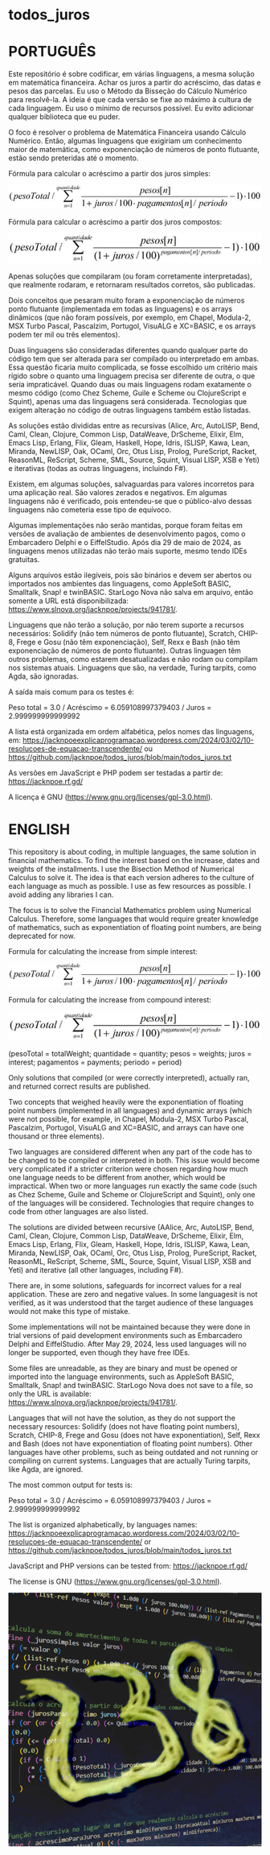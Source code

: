 # todos_juros

PORTUGUÊS
=========
Este repositório é sobre codificar, em várias linguagens, a mesma solução em matemática financeira. Achar os juros a partir do acréscimo, das datas e pesos das parcelas. Eu uso o Método da Bisseção do Cálculo Numérico para resolvê-la. A ideia é que cada versão se fixe ao máximo à cultura de cada linguagem. Eu uso o mínimo de recursos possível. Eu evito adicionar qualquer biblioteca que eu puder.

O foco é resolver o problema de Matemática Financeira usando Cálculo Numérico. Então, algumas linguagens que exigiriam um conhecimento maior de matemática, como exponenciação de números de ponto flutuante, estão sendo preteridas até o momento.

Fórmula para calcular o acréscimo a partir dos juros simples:

![Juros Simples](https://github.com/jacknpoe/todos_juros/blob/main/JurosSimples.jpg)

Fórmula para calcular o acréscimo a partir dos juros compostos:

![Juros Compostos](https://github.com/jacknpoe/todos_juros/blob/main/JurosCompostos.jpg)

Apenas soluções que compilaram (ou foram corretamente interpretadas), que realmente rodaram, e retornaram resultados corretos, são publicadas.

Dois conceitos que pesaram muito foram a exponenciação de números ponto flutuante (implementada em todas as linguagens) e os arrays dinâmicos (que não foram possíveis, por exemplo, em Chapel, Modula-2, MSX Turbo Pascal, Pascalzim, Portugol, VisuALG e XC=BASIC, e os arrays podem ter mil ou três elementos).

Duas linguagens são consideradas diferentes quando qualquer parte do código tem que ser alterada para ser compilado ou interpretado em ambas. Essa questão ficaria muito complicada, se fosse escolhido um critério mais rígido sobre o quanto uma linguagem precisa ser diferente de outra, o que seria impraticável. Quando duas ou mais linguagens rodam exatamente o mesmo código (como Chez Scheme, Guile e Scheme ou ClojureScript e Squint), apenas uma das linguagens será considerada. Tecnologias que exigem alteração no código de outras linguagens também estão listadas.

As soluções estão divididas entre as recursivas (Alice, Arc, AutoLISP, Bend, Caml, Clean, Clojure, Common Lisp, DataWeave, DrScheme, Elixir, Elm, Emacs Lisp, Erlang, Flix, Gleam, Haskell, Hope, Idris, ISLISP, Kawa, Lean, Miranda, NewLISP, Oak, OCaml, Orc, Otus Lisp, Prolog, PureScript, Racket, ReasonML, ReScript, Scheme, SML, Source, Squint, Visual LISP, XSB e Yeti) e iterativas (todas as outras linguagens, incluindo F#).

Existem, em algumas soluções, salvaguardas para valores incorretos para uma aplicação real. São valores zerados e negativos. Em algumas linguagens não é verificado, pois entendeu-se que o público-alvo dessas linguagens não cometeria esse tipo de equívoco.

Algumas implementações não serão mantidas, porque foram feitas em versões de avaliação de ambientes de desenvolvimento pagos, como o Embarcadero Delphi e o EiffelStudio. Após dia 29 de maio de 2024, as linguagens menos utilizadas não terão mais suporte, mesmo tendo IDEs gratuitas.

Alguns arquivos estão ilegíveis, pois são binários e devem ser abertos ou importados nos ambientes das linguagens, como AppleSoft BASIC, Smalltalk, Snap! e twinBASIC. StarLogo Nova não salva em arquivo, então somente a URL está disponibilizada: https://www.slnova.org/jacknpoe/projects/941781/.

Linguagens que não terão a solução, por não terem suporte a recursos necessários: Solidify (não tem números de ponto flutuante), Scratch, CHIP-8, Frege e Gosu (não têm exponenciação), Self, Rexx e Bash (não têm exponenciação de números de ponto flutuante). Outras linguagen têm outros problemas, como estarem desatualizadas e não rodam ou compilam nos sistemas atuais. Linguagens que são, na verdade, Turing tarpits, como Agda, são ignoradas.

A saída mais comum para os testes é:

Peso total = 3.0 / Acréscimo = 6.059108997379403 / Juros = 2.999999999999992

A lista está organizada em ordem alfabética, pelos nomes das linguagens, em: https://jacknpoeexplicaprogramacao.wordpress.com/2024/03/02/10-resolucoes-de-equacao-transcendente/ ou https://github.com/jacknpoe/todos_juros/blob/main/todos_juros.txt

As versões em JavaScript e PHP podem ser testadas a partir de: https://jacknpoe.rf.gd/

A licença é GNU (https://www.gnu.org/licenses/gpl-3.0.html).

ENGLISH
=======
This repository is about coding, in multiple languages, the same solution in financial mathematics. To find the interest based on the increase, dates and weights of the installments. I use the Bisection Method of Numerical Calculus to solve it. The idea is that each version adheres to the culture of each language as much as possible. I use as few resources as possible. I avoid adding any libraries I can.

The focus is to solve the Financial Mathematics problem using Numerical Calculus. Therefore, some languages ​​that would require greater knowledge of mathematics, such as exponentiation of floating point numbers, are being deprecated for now.

Formula for calculating the increase from simple interest:

![Simple Interest](https://github.com/jacknpoe/todos_juros/blob/main/JurosSimples.jpg)

Formula for calculating the increase from compound interest:

![Compound Interest](https://github.com/jacknpoe/todos_juros/blob/main/JurosCompostos.jpg)

(pesoTotal = totalWeight; quantidade = quantity; pesos = weights; juros = interest; pagamentos = payments; periodo = period)

Only solutions that compiled (or were correctly interpreted), actually ran, and returned correct results are published.

Two concepts that weighed heavily were the exponentiation of floating point numbers (implemented in all languages) and dynamic arrays (which were not possible, for example, in Chapel, Modula-2, MSX Turbo Pascal, Pascalzim, Portugol, VisuALG and XC=BASIC, and arrays can have one thousand or three elements).

Two languages ​​are considered different when any part of the code has to be changed to be compiled or interpreted in both. This issue would become very complicated if a stricter criterion were chosen regarding how much one language needs to be different from another, which would be impractical. When two or more languages ​​run exactly the same code (such as Chez Scheme, Guile and Scheme  or ClojureScript and Squint), only one of the languages ​​will be considered. Technologies that require changes to code from other languages ​​are also listed.

The solutions are divided between recursive (AAlice, Arc, AutoLISP, Bend, Caml, Clean, Clojure, Common Lisp, DataWeave, DrScheme, Elixir, Elm, Emacs Lisp, Erlang, Flix, Gleam, Haskell, Hope, Idris, ISLISP, Kawa, Lean, Miranda, NewLISP, Oak, OCaml, Orc, Otus Lisp, Prolog, PureScript, Racket, ReasonML, ReScript, Scheme, SML, Source, Squint, Visual LISP, XSB and Yeti) and iterative (all other languages, including F#).

There are, in some solutions, safeguards for incorrect values ​​for a real application. These are zero and negative values. In some languages ​​it is not verified, as it was understood that the target audience of these languages ​​would not make this type of mistake.

Some implementations will not be maintained because they were done in trial versions of paid development environments such as Embarcadero Delphi and EiffelStudio. After May 29, 2024, less used languages ​​will no longer be supported, even though they have free IDEs.

Some files are unreadable, as they are binary and must be opened or imported into the language environments, such as AppleSoft BASIC, Smalltalk, Snap! and twinBASIC. StarLogo Nova does not save to a file, so only the URL is available: https://www.slnova.org/jacknpoe/projects/941781/.

Languages ​​that will not have the solution, as they do not support the necessary resources: Solidify (does not have floating point numbers), Scratch, CHIP-8, Frege and Gosu (does not have exponentiation), Self, Rexx and Bash (does not have exponentiation of floating point numbers). Other languages ​​have other problems, such as being outdated and not running or compiling on current systems. Languages that are actually Turing tarpits, like Agda, are ignored.

The most common output for tests is:

Peso total = 3.0 / Acréscimo = 6.059108997379403 / Juros = 2.999999999999992

The list is organized alphabetically, by languages names: https://jacknpoeexplicaprogramacao.wordpress.com/2024/03/02/10-resolucoes-de-equacao-transcendente/ or https://github.com/jacknpoe/todos_juros/blob/main/todos_juros.txt

JavaScript and PHP versions can be tested from: https://jacknpoe.rf.gd/

The license is GNU (https://www.gnu.org/licenses/gpl-3.0.html).

![52](https://github.com/jacknpoe/todos_juros/blob/main/resolu%C3%A7%C3%B5es.jpg)
